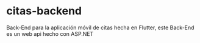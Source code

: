 # citas-backend
Back-End para la aplicación móvil de citas hecha en Flutter, este Back-End es un web api hecho con ASP.NET

